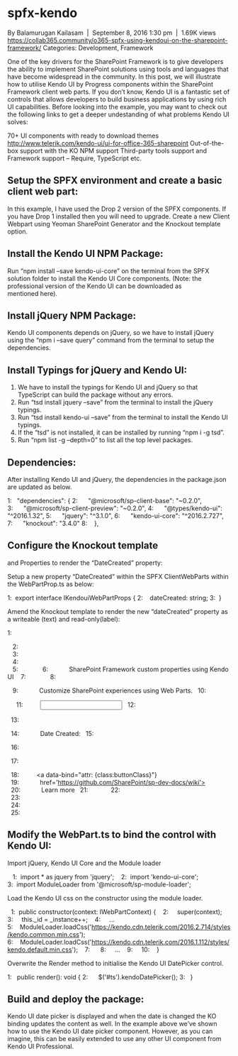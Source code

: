 # spfx-kendo
By Balamurugan Kailasam  |  September 8, 2016 1:30 pm  |  1.69K views 
https://collab365.community/o365-spfx-using-kendoui-on-the-sharepoint-framework/
Categories: Development, Framework

One of the key drivers for the SharePoint Framework is to give developers the ability to implement SharePoint solutions using tools and languages that have become widespread in the community. In this post, we will illustrate how to utilise Kendo UI by Progress components within the SharePoint Framework client web parts. If you don’t know, Kendo UI is a fantastic set of controls that allows developers to build business applications by using rich UI capabilities. Before looking into the example, you may want to check out the following links to get a deeper undestanding of what problems Kendo UI solves:

70+ UI components with ready to download themes 
   http://www.telerik.com/kendo-ui/ui-for-office-365-sharepoint 
Out-of-the-box support with the KO 
NPM support 
Third-party tools support and Framework support – Require, TypeScript etc. 

## Setup the SPFX environment and create a basic client web part:
In this example, I have used the Drop 2 version of the SPFX components. If you have Drop 1 installed then you will need to upgrade.
Create a new Client Webpart using Yeoman SharePoint Generator and the Knockout template option.

## Install the Kendo UI NPM Package:
Run “npm install –save kendo-ui-core” on the terminal from the SPFX solution folder to install the Kendo UI Core components. (Note: the professional version of the Kendo UI can be downloaded as mentioned here).

## Install jQuery NPM Package:
Kendo UI components depends on jQuery, so we have to install jQuery using the “npm i –save query” command from the terminal to setup the dependencies.

## Install Typings for jQuery and Kendo UI:
1. We have to install the typings for Kendo UI and jQuery so that TypeScript can build the package without any errors.
2. Run “tsd install jquery –save” from the terminal to install the jQuery typings.
3. Run “tsd install kendo-ui –save” from the terminal to install the Kendo UI typings.
4. If the “tsd” is not installed, it can be installed by running “npm i -g tsd”.
5. Run “npm list -g –depth=0” to list all the top level packages.

## Dependencies:
After installing Kendo UI and jQuery, the dependencies in the package.json are updated as below.

1:   "dependencies": {
2:      "@microsoft/sp-client-base": "~0.2.0",
3:      "@microsoft/sp-client-preview": "~0.2.0",
4:      "@types/kendo-ui": "^2016.1.32",
5:      "jquery": "^3.1.0",
6:      "kendo-ui-core": "^2016.2.727",
7:      "knockout": "3.4.0"
8:    },

## Configure the Knockout template 
and Properties to render the “DateCreated” property:

Setup a new property “DateCreated” within the SPFX ClientWebParts within the <SPFXWebPart>WebPartProp.ts as below:

1:  export interface IKendouiWebPartProps {
2:    dateCreated: string;
3:  }

Amend the Knockout template to render the new “dateCreated” property as a writeable (text) and read-only(label):

   1:  <div data-bind="attr: {class:cssClass}">
   2:    <div data-bind="attr: {class:containerClass}">
   3:      <div data-bind="attr: {class:rowClass}">
   4:        <div class='ms-Grid-col ms-u-lg10 ms-u-xl8 ms-u-xlPush2 ms-u-lgPush1'>
   5:          <span class='ms-font-xl ms-fontColor-white'>
   6:            SharePoint Framework custom properties using Kendo UI
   7:          </span>
   8:          <p class='ms-font-l ms-fontColor-white'>
   9:            Customize SharePoint experiences using Web Parts.
  10:          </p>  
  11:          <input id='ts' data-bind="value: dateCreated">
  12:          <p class='ms-font-l ms-fontColor-white'>
  13:            <p class='ms-font-l ms-fontColor-white'>
  14:            Date Created:
  15:          </p> 
  16:          <p class='ms-font-l ms-fontColor-white' data-bind="text:dateCreated">
  17:          </p>
  18:          <a data-bind="attr: {class:buttonClass}"}
  19:            href='https://github.com/SharePoint/sp-dev-docs/wiki'>
  20:            <span class='ms-Button-label'>Learn more</span>
  21:          </a>
  22:        </div>
  23:      </div>
  24:    </div>
  25:  </div>

## Modify the <SPFX>WebPart.ts to bind the control with Kendo UI:
Import jQuery, Kendo UI Core and the Module loader

   1:  import * as jquery from 'jquery'; 
   2:  import 'kendo-ui-core';
   3:  import ModuleLoader from '@microsoft/sp-module-loader';

Load the Kendo UI css on the constructor using the module loader.

   1:  public constructor(context: IWebPartContext) {
   2:     super(context);
   3:     this._id = _instance++;
   4:     ...
   5:    ModuleLoader.loadCss('https://kendo.cdn.telerik.com/2016.2.714/styles/kendo.common.min.css');
   6:    ModuleLoader.loadCss('https://kendo.cdn.telerik.com/2016.1.112/styles/kendo.default.min.css');
   7:  
   8:     ...
   9:   
  10:    }

Overwrite the Render method to initialise the Kendo UI DatePicker control.

1:   public render(): void {
2:      $('#ts').kendoDatePicker();
3:   }


## Build and deploy the package:
Kendo UI date picker is displayed and when the date is changed the KO binding updates the content as well.
In the example above we’ve shown how to use the Kendo UI date picker component. However, as you can imagine, 
this can be easily extended to use any other UI component from Kendo UI Professional.

